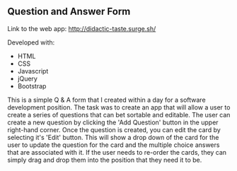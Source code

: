## Question and Answer Form

Link to the web app: http://didactic-taste.surge.sh/

Developed with:
* HTML
* CSS
* Javascript
* jQuery
* Bootstrap

This is a simple Q & A form that I created within a day for a software development position. The task was to create an app that will allow a user to create a series of questions that can bet sortable and editable. The user can create a new question by clicking the 'Add Question' button in the upper right-hand corner. Once the question is created, you can edit the card by selecting it's 'Edit' button. This will show a drop down of the card for the user to update the question for the card and the multiple choice answers that are associated with it. If the user needs to re-order the cards, they can simply drag and drop them into the position that they need it to be.
